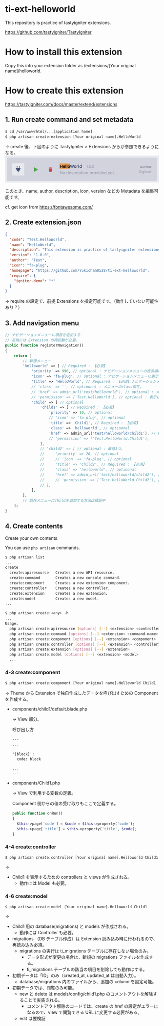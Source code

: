 # ti-ext-helloworld

This repository is practice of tastyigniter extensions.

https://github.com/tastyigniter/TastyIgniter

# How to install this extension

Copy this into your extension folder as /extensions/[Your original name]/helloworld.

# How to create this extension

https://tastyigniter.com/docs/master/extend/extensions

## 1. Run create command and set metadata

```sh
$ cd /var/www/html/...[application home]
$ php artisan create:extension [Your original name].HelloWorld
```

-> create 後、下図のように TastyIgniter > Extensions からが参照できるようになる。
![ss_helloworld_extension](./assets/images/ss_helloworld_extension.png "ss_helloworld_extension")

このとき、name, author, description, icon, version などの Metadata を編集可能です。

cf. get icon from https://fontawesome.com/

## 2. Create extension.json

```json
{
  "code": "Test.HelloWorld",
  "name": "HelloWorld",
  "description": "This extension is practice of tastyigniter extensions.",
  "version": "1.0.0",
  "author": "Test",
  "icon": "fa-plug",
  "homepage": "https://github.com/Yukichan0528/ti-ext-helloworld",
  "require": {
    "igniter.demo": "*"
  }
}
```

-> require の設定で、前提 Extensions を指定可能です。（動作していない可能性あり？）

## 3. Add navigation menu

```php : Extension.php
// ナビゲーションメニューに項目を追加する
// 反映には Extension の再起動が必要。
public function registerNavigation()
{
    return [
        // 新規メニュー
        'helloworld' => [ // Required : 【必須】
            'priority' => 990, // optional : ナビゲーションメニューの表示順の優先順位。
            'icon' => 'fa-plug', // optional : ナビゲーションメニューに表示するアイコン。
            'title' => 'HelloWorld', // Required : 【必須】ナビゲーションメニューに表示するタイトル。
            // 'class' => '', // optioonal : メニューのclass属性。
            // 'href' => admin_url('test/helloworld'), // optional : メニュー押下時の遷移先。child が設定されている時は機能しない。url は autherから先を記載。
            // 'permission' => ['Test.HelloWorld'], // optional : 表示に必要な Permissions。
            'child' => [ // optional
                'child1' => [ // Required : 【必須】
                    'priority' => 10, // optional
                    // 'icon' => 'fa-plug', // optional
                    'title' => 'Child1', // Required : 【必須】
                    'class' => 'helloworld', // optioonal
                    'href' => admin_url('test/helloworld/child1'), // Required : 【必須】
                    // 'permission' => ['Test.HelloWorld.Child1'],
                ],
                // 'child2' => [ // optional : 最低1つ。
                //     'priority' => 20, // optional
                //     // 'icon' => 'fa-plug', // optional
                //     'title' => 'Child2', // Required : 【必須】
                //     'class' => 'helloworld', // optioonal
                //     'href' => admin_url('test/helloworld/child2'), // Required : 【必須】
                //     // 'permission' => ['Test.HelloWorld.Child2'], // optioonal
                // ],
            ],
        ],
        // 既存メニューにchildを追加する方法は検証中
    ];
}
```

## 4. Create contents

Create your own contents.

You can use `php artisan` commands.

```sh : create commands list
$ php artisan list
...
create
  create:apiresource   Creates a new API resource.
  create:command       Creates a new console command.
  create:component     Creates a new extension component.
  create:controller    Creates a new controller.
  create:extension     Creates a new extension.
  create:model         Creates a new model.
...
```

```sh : create commands
$ php artisan create:<any> -h
...
Usage:
  php artisan create:apiresource [options] [--] <extension> <controller>
  php artisan create:command [options] [--] <extension> <command-name>
  php artisan create:component [options] [--] <extension> <component>
  php artisan create:controller [options] [--] <extension> <controller>
  php artisan create:extension [options] [--] <extension>
  php artisan create:model [options] [--] <extension> <model>
  ...
```

### 4-3 create:component

```sh : sample
$ php artisan create:component [Your original name].Helloworld Child1
```

->
Theme から Extension で独自作成したデータを呼び出すための Component を作成する。

- components/child1/default.blade.php

  -> View 部分。

  呼び出し方

  ```
  ---
  ...

  '[block]':
    code: block

  ...
  ---
  ```

- components/Child1.php

  -> View で利用する変数の定義。

  Component 側からの値の受け取りもここで定義する。

  ```php : sample
  public function onRun()
  {
    $this->page['code'] = $code = $this->property('code');
    $this->page['title'] = $this->property('title', $code);
  }
  ```

### 4-4 create:controller

```sh : sample
$ php artisan create:controller [Your original name].Helloworld Child1
```

->

- Child1 を表示するための controllers と views が作成される。
  - 動作には Model も必要。

### 4-6 create:model

```sh : sample
$ php artisan create:model [Your original name].Helloworld Child1
```

->

- Child1 用の database(migrations) と models が作成される。
  - 動作には Controller も必要。
- migrations （DB テーブル作成）は Extension 読み込み時に行われるので、再読み込み必須。
  - migrations の実行は ti_migrations テーブルに存在しない場合のみ。
    - データ形式が変更の場合は、新規の migrations ファイルを作成する。
    - ti_migrations テーブルの該当の項目を削除しても動作はする。
- 初期データは「ID」のみ（created_at, updated_at は自動入力）。
  - database/migrations 内のファイルから、追加の column を設定可能。
- 初期データでは、閲覧のみ可能。
  - new と delete は models/config/child1.php のコメントアウトを解除することで実装される。
    - コメントアウト解除のコードでは、create の href の設定がエラーになるので、view で閲覧できる URL に変更する必要がある。
  - edit は要検証
